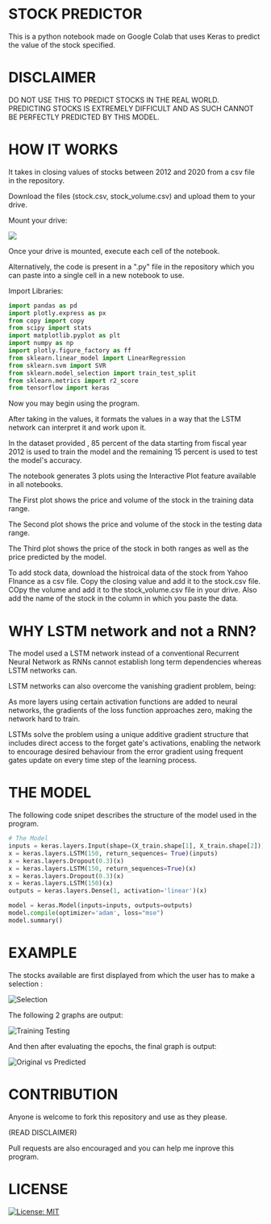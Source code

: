 # STOCK PREDICTOR

This is a python notebook made on Google Colab that uses Keras to predict the value of the stock specified. 

# DISCLAIMER

DO NOT USE THIS TO PREDICT STOCKS IN THE REAL WORLD. PREDICTING STOCKS IS EXTREMELY DIFFICULT AND AS SUCH CANNOT BE PERFECTLY PREDICTED BY THIS MODEL.

# HOW IT WORKS

It takes in closing values of stocks between 2012 and 2020 from a csv file in the repository. 

Download the files (stock.csv, stock_volume.csv) and upload them to your drive.

Mount your drive:

![](2020-10-23-13-07-22.png)

Once your drive is mounted, execute each cell of the notebook.

Alternatively, the code is present in a ".py" file in the repository which you can paste into a single cell in a new notebook to use.

Import Libraries:

```python
import pandas as pd
import plotly.express as px
from copy import copy
from scipy import stats
import matplotlib.pyplot as plt
import numpy as np
import plotly.figure_factory as ff
from sklearn.linear_model import LinearRegression
from sklearn.svm import SVR
from sklearn.model_selection import train_test_split
from sklearn.metrics import r2_score
from tensorflow import keras
```

Now you may begin using the program.

After taking in the values, it formats the values in a way that the LSTM network can interpret it and work upon it.

In the dataset provided , 85 percent of the data starting from fiscal year 2012 is used to train the model and the remaining 15 percent is used to test the model's accuracy.

The notebook generates 3 plots using the Interactive Plot feature available in all notebooks.

The First plot shows the price and volume of the stock in the training data range.

The Second plot shows the price and volume of the stock in the testing data range.

The Third plot shows the price of the stock in both ranges as well as the price predicted by the model.

To add stock data, download the histroical data of the stock from Yahoo FInance as a csv file. Copy the closing value and add it to the stock.csv file. COpy the volume and add it to the stock_volume.csv file in your drive. Also add the name of the stock in the column in which you paste the data.

# WHY LSTM network and not a RNN?

The model used a LSTM network instead of a conventional Recurrent Neural Network as RNNs cannot establish long term dependencies whereas LSTM networks can.

LSTM networks can also overcome the vanishing gradient problem, being:

As more layers using certain activation functions are added to neural networks, the gradients of the loss function approaches zero, making the network hard to train.

LSTMs solve the problem using a unique additive gradient structure that includes direct access to the forget gate's activations, enabling the network to encourage desired behaviour from the error gradient using frequent gates update on every time step of the learning process.

# THE MODEL

The following code snipet describes the structure of the model used in the program.

```python
# The Model
inputs = keras.layers.Input(shape=(X_train.shape[1], X_train.shape[2]))
x = keras.layers.LSTM(150, return_sequences= True)(inputs)
x = keras.layers.Dropout(0.3)(x)
x = keras.layers.LSTM(150, return_sequences=True)(x)
x = keras.layers.Dropout(0.3)(x)
x = keras.layers.LSTM(150)(x)
outputs = keras.layers.Dense(1, activation='linear')(x)

model = keras.Model(inputs=inputs, outputs=outputs)
model.compile(optimizer='adam', loss="mse")
model.summary()
```
# EXAMPLE

The stocks available are first displayed from which the user has to make a selection :

![Selection](2020-10-23-13-04-43.png)

The following 2 graphs are output:

![Training Testing](2020-10-23-13-03-08.png)

And then after evaluating the epochs, the final graph is output:

![Original vs Predicted](2020-10-23-13-04-01.png)

# CONTRIBUTION

Anyone is welcome to fork this repository and use as they please.

(READ DISCLAIMER)

Pull requests are also encouraged and you can help me inprove this program.

# LICENSE 
[![License: MIT](https://img.shields.io/badge/License-MIT-yellow.svg)](https://opensource.org/licenses/MIT)
